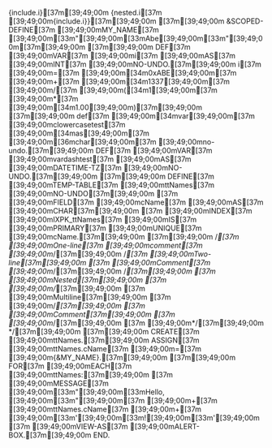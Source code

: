 {include.i}[37m[39;49;00m
{nested.i[37m [39;49;00m{include.i}}[37m[39;49;00m
[37m[39;49;00m
&SCOPED-DEFINE[37m [39;49;00mMY_NAME[37m [39;49;00m[33m"[39;49;00m[33mAbe[39;49;00m[33m"[39;49;00m[37m[39;49;00m
[37m[39;49;00m
DEF[37m [39;49;00mVAR[37m [39;49;00mi[37m [39;49;00mAS[37m [39;49;00mINT[37m [39;49;00mNO-UNDO.[37m[39;49;00m
i[37m [39;49;00m=[37m [39;49;00m[34m0xABE[39;49;00m[37m [39;49;00m+[37m [39;49;00m[34m1337[39;49;00m[37m [39;49;00m/[37m [39;49;00m([34m1[39;49;00m[37m [39;49;00m*[37m [39;49;00m[34m1.00[39;49;00m)[37m[39;49;00m
[37m[39;49;00m
def[37m [39;49;00m[34mvar[39;49;00m[37m [39;49;00mclowercasetest[37m [39;49;00m[34mas[39;49;00m[37m [39;49;00m[36mchar[39;49;00m[37m [39;49;00mno-undo.[37m[39;49;00m
DEF[37m [39;49;00mVAR[37m [39;49;00mvardashtest[37m [39;49;00mAS[37m [39;49;00mDATETIME-TZ[37m [39;49;00mNO-UNDO.[37m[39;49;00m
[37m[39;49;00m
DEFINE[37m [39;49;00mTEMP-TABLE[37m [39;49;00mttNames[37m [39;49;00mNO-UNDO[37m[39;49;00m
[37m  [39;49;00mFIELD[37m [39;49;00mcName[37m [39;49;00mAS[37m [39;49;00mCHAR[37m[39;49;00m
[37m  [39;49;00mINDEX[37m [39;49;00mIXPK_ttNames[37m [39;49;00mIS[37m [39;49;00mPRIMARY[37m [39;49;00mUNIQUE[37m [39;49;00mcName.[37m[39;49;00m
[37m[39;49;00m
/*[37m [39;49;00mOne-line[37m [39;49;00mcomment[37m [39;49;00m*/[37m[39;49;00m
/*[37m [39;49;00mTwo-line[37m[39;49;00m
[37m   [39;49;00mComment[37m  [39;49;00m*/[37m[39;49;00m
/*[37m[39;49;00m
[37m  [39;49;00mNested[37m[39;49;00m
[37m  [39;49;00m/*[37m[39;49;00m
[37m    [39;49;00mMultiline[37m[39;49;00m
[37m    [39;49;00m/*[37m[39;49;00m
[37m      [39;49;00mComment[37m[39;49;00m
[37m    [39;49;00m*/[37m[39;49;00m
[37m  [39;49;00m*/[37m[39;49;00m
*/[37m[39;49;00m
[37m[39;49;00m
CREATE[37m [39;49;00mttNames.[37m[39;49;00m
ASSIGN[37m [39;49;00mttNames.cName[37m [39;49;00m=[37m [39;49;00m{&MY_NAME}.[37m[39;49;00m
[37m[39;49;00m
FOR[37m [39;49;00mEACH[37m [39;49;00mttNames:[37m[39;49;00m
[37m  [39;49;00mMESSAGE[37m [39;49;00m[33m"[39;49;00m[33mHello, [39;49;00m[33m"[39;49;00m[37m [39;49;00m+[37m [39;49;00mttNames.cName[37m [39;49;00m+[37m [39;49;00m[33m'[39;49;00m[33m![39;49;00m[33m'[39;49;00m[37m [39;49;00mVIEW-AS[37m [39;49;00mALERT-BOX.[37m[39;49;00m
END.
